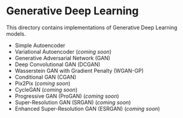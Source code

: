 # Generative Deep Learning

This directory contains implementations of Generative Deep Learning models.

- Simple Autoencoder
- Variational Autoencoder (*coming soon*)
- Generative Adversarial Network (GAN)
- Deep Convolutional GAN (DCGAN)
- Wasserstein GAN with Gradient Penalty (WGAN-GP)
- Conditional GAN (CGAN)
- Pix2Pix (*coming soon*)
- CycleGAN (*coming soon*)
- Progressive GAN (ProGAN) (*coming soon*)
- Super-Resolution GAN (SRGAN) (*coming soon*)
- Enhanced Super-Resolution GAN (ESRGAN) (*coming soon*)
